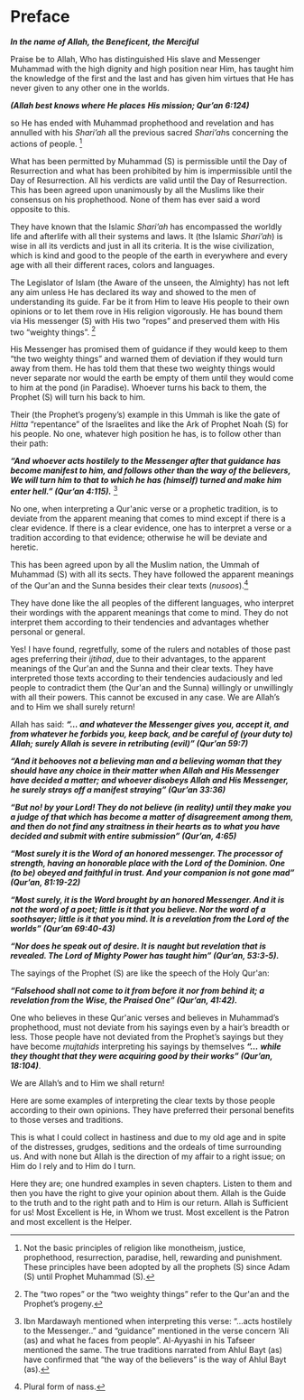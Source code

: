 Preface
=======

***In the name of Allah, the Beneficent, the Merciful***

Praise be to Allah, Who has distinguished His slave and Messenger
Muhammad with the high dignity and high position near Him, has taught
him the knowledge of the first and the last and has given him virtues
that He has never given to any other one in the worlds.

***(Allah best knows where He places*** ***His mission; Qur’an 6:124)***

so He has ended with Muhammad prophethood and revelation and has
annulled with his *Shari’ah* all the previous sacred *Shari’ah*s
concerning the actions of people. [^1]

What has been permitted by Muhammad (S) is permissible until the Day of
Resurrection and what has been prohibited by him is impermissible until
the Day of Resurrection. All his verdicts are valid until the Day of
Resurrection. This has been agreed upon unanimously by all the Muslims
like their consensus on his prophethood. None of them has ever said a
word opposite to this.

They have known that the Islamic *Shari’ah* has encompassed the worldly
life and afterlife with all their systems and laws. It (the Islamic
*Shari’ah*) is wise in all its verdicts and just in all its criteria. It
is the wise civilization, which is kind and good to the people of the
earth in everywhere and every age with all their different races, colors
and languages.

The Legislator of Islam (the Aware of the unseen, the Almighty) has not
left any aim unless He has declared its way and showed to the men of
understanding its guide. Far be it from Him to leave His people to their
own opinions or to let them rove in His religion vigorously. He has
bound them via His messenger (S) with His two “ropes” and preserved them
with His two “weighty things”. [^2]

His Messenger has promised them of guidance if they would keep to them
“the two weighty things” and warned them of deviation if they would turn
away from them. He has told them that these two weighty things would
never separate nor would the earth be empty of them until they would
come to him at the pond (in Paradise). Whoever turns his back to them,
the Prophet (S) will turn his back to him.

Their (the Prophet’s progeny’s) example in this Ummah is like the gate
of *Hitta* “repentance” of the Israelites and like the Ark of Prophet
Noah (S) for his people. No one, whatever high position he has, is to
follow other than their path:

***“And*** ***whoever acts hostilely to the Messenger after that
guidance has become manifest to him, and follows other than the way of
the believers, We will turn him to that to which he has (himself) turned
and make him enter hell.” (Qur’an 4:115).*** [^3]

No one, when interpreting a Qur'anic verse or a prophetic tradition, is
to deviate from the apparent meaning that comes to mind except if there
is a clear evidence. If there is a clear evidence, one has to interpret
a verse or a tradition according to that evidence; otherwise he will be
deviate and heretic.

This has been agreed upon by all the Muslim nation, the Ummah of
Muhammad (S) with all its sects. They have followed the apparent
meanings of the Qur'an and the Sunna besides their clear texts
(*nusoos*).[^4]

They have done like the all peoples of the different languages, who
interpret their wordings with the apparent meanings that come to mind.
They do not interpret them according to their tendencies and advantages
whether personal or general.

Yes! I have found, regretfully, some of the rulers and notables of those
past ages preferring their *ijtihad*, due to their advantages, to the
apparent meanings of the Qur'an and the Sunna and their clear texts.
They have interpreted those texts according to their tendencies
audaciously and led people to contradict them (the Qur'an and the Sunna)
willingly or unwillingly with all their powers. This cannot be excused
in any case. We are Allah’s and to Him we shall surely return!

Allah has said:
***“… and whatever the Messenger gives*** ***you, accept it, and from
whatever he forbids you, keep back, and be careful of (your duty to)
Allah; surely Allah is severe in retributing (evil)” (Qur’an 59:7)***

***“And it behooves not a believing man and a believing woman that they
should have any choice in their matter when Allah and His Messenger have
decided a matter; and whoever disobeys Allah and His Messenger, he
surely strays off a manifest straying” (Qur’an 33:36)***

***“But no! by your Lord! They do not believe (in*** ***reality) until
they make you a judge of that which has become a matter of disagreement
among them, and then do not find any straitness in their hearts as to
what you have decided and submit with entire submission” (Qur’an,
4:65)***

***“Most surely it is the Word of an honored messenger. The processor of
strength, having an honorable place with the Lord of the Dominion. One
(to be) obeyed and faithful in trust. And your companion is not gone
mad” (Qur’an, 81:19-22)***

***“Most surely, it is the Word brought by an honored Messenger. And it
is not the word of a poet; little is it that you believe. Nor the word
of a soothsayer; little is it that you mind. It is a revelation from the
Lord of the worlds” (Qur’an 69:40-43)***

***“Nor does he speak out of desire. It is*** ***naught but revelation
that is revealed. The Lord of Mighty Power has taught him” (Qur’an,
53:3-5).***

The sayings of the Prophet (S) are like the speech of the Holy Qur'an:

***“Falsehood shall not come to it from before it*** ***nor from behind
it; a revelation from the Wise, the Praised One” (Qur’an, 41:42).***

One who believes in these Qur'anic verses and believes in Muhammad’s
prophethood, must not deviate from his sayings even by a hair’s breadth
or less. Those people have not deviated from the Prophet’s sayings but
they have become *mujtahids* interpreting his sayings by themselves
***“…*** ***while they thought that they were acquiring good by their
works” (Qur’an, 18:104)***.

We are Allah’s and to Him we shall return!

Here are some examples of interpreting the clear texts by those people
according to their own opinions. They have preferred their personal
benefits to those verses and traditions.

This is what I could collect in hastiness and due to my old age and in
spite of the distresses, grudges, seditions and the ordeals of time
surrounding us. And with none but Allah is the direction of my affair to
a right issue; on Him do I rely and to Him do I turn.

Here they are; one hundred examples in seven chapters. Listen to them
and then you have the right to give your opinion about them. Allah is
the Guide to the truth and to the right path and to Him is our return.
Allah is Sufficient for us! Most Excellent is He, in Whom we trust. Most
excellent is the Patron and most excellent is the Helper.

[^1]: Not the basic principles of religion like monotheism, justice,
prophethood, resurrection, paradise, hell, rewarding and punishment.
These principles have been adopted by all the prophets (S) since Adam
(S) until Prophet Muhammad (S).

[^2]: The “two ropes” or the “two weighty things” refer to the Qur'an
and the Prophet’s progeny.

[^3]: Ibn Mardawayh mentioned when interpreting this verse: “…acts
hostilely to the Messenger..” and “guidance” mentioned in the verse
concern ‘Ali (as) and what he faces from people”. Al-Ayyashi in his
Tafseer mentioned the same. The true traditions narrated from Ahlul Bayt
(as) have confirmed that “the way of the believers” is the way of Ahlul
Bayt (as).

[^4]: Plural form of nass.


